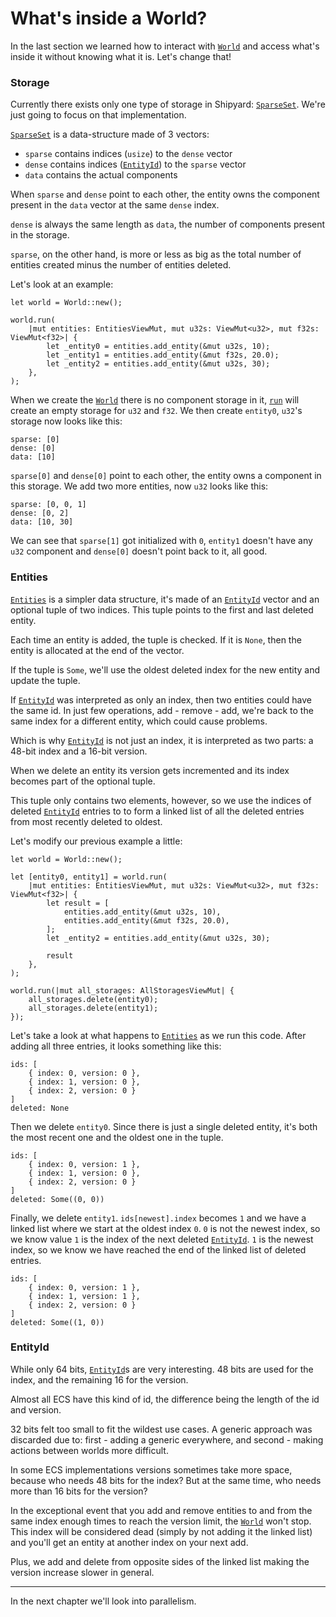 # What's inside a World?

In the last section we learned how to interact with [`World`](https://docs.rs/shipyard/latest/shipyard/struct.World.html) and access what's inside it without knowing what it is. Let's change that!

### Storage

Currently there exists only one type of storage in Shipyard: [`SparseSet`](https://docs.rs/shipyard/latest/shipyard/struct.SparseSet.html). We're just going to focus on that implementation.

[`SparseSet`](https://docs.rs/shipyard/latest/shipyard/struct.SparseSet.html) is a data-structure made of 3 vectors:
- `sparse` contains indices (`usize`) to the `dense` vector
- `dense` contains indices ([`EntityId`](https://docs.rs/shipyard/latest/shipyard/struct.EntityId.html)) to the `sparse` vector
- `data` contains the actual components

When `sparse` and `dense` point to each other, the entity owns the component present in the `data` vector at the same `dense` index.

`dense` is always the same length as `data`, the number of components present in the storage.

`sparse`, on the other hand, is more or less as big as the total number of entities created minus the number of entities deleted.

Let's look at an example:
```rust, noplaypen
let world = World::new();

world.run(
    |mut entities: EntitiesViewMut, mut u32s: ViewMut<u32>, mut f32s: ViewMut<f32>| {
        let _entity0 = entities.add_entity(&mut u32s, 10);
        let _entity1 = entities.add_entity(&mut f32s, 20.0);
        let _entity2 = entities.add_entity(&mut u32s, 30);
    },
);
```
When we create the [`World`](https://docs.rs/shipyard/latest/shipyard/struct.World.html) there is no component storage in it, [`run`](https://docs.rs/shipyard/latest/shipyard/struct.World.html#method.run) will create an empty storage for `u32` and `f32`.
We then create `entity0`, `u32`'s storage now looks like this:
```
sparse: [0]
dense: [0]
data: [10]
```
`sparse[0]` and `dense[0]` point to each other, the entity owns a component in this storage.
We add two more entities, now `u32` looks like this:
```
sparse: [0, 0, 1]
dense: [0, 2]
data: [10, 30]
```
We can see that `sparse[1]` got initialized with `0`, `entity1` doesn't have any `u32` component and `dense[0]` doesn't point back to it, all good.

### Entities

[`Entities`](https://docs.rs/shipyard/latest/shipyard/struct.Entities.html) is a simpler data structure, it's made of an [`EntityId`](https://docs.rs/shipyard/latest/shipyard/struct.EntityId.html) vector and an optional tuple of two indices. This tuple points to the first and last deleted entity.

Each time an entity is added, the tuple is checked. If it is `None`, then the entity is allocated at the end of the vector.

If the tuple is `Some`, we'll use the oldest deleted index for the new entity and update the tuple.

If [`EntityId`](https://docs.rs/shipyard/latest/shipyard/struct.EntityId.html) was interpreted as only an index, then two entities could have the same id. In just few operations, add - remove - add, we're back to the same index for a different entity, which could cause problems.

Which is why [`EntityId`](https://docs.rs/shipyard/latest/shipyard/struct.EntityId.html) is not just an index, it is interpreted as two parts: a 48-bit index and a 16-bit version.

When we delete an entity its version gets incremented and its index becomes part of the optional tuple.

This tuple only contains two elements, however, so we use the indices of deleted [`EntityId`](https://docs.rs/shipyard/latest/shipyard/struct.EntityId.html) entries to to form a linked list of all the deleted entries from most recently deleted to oldest.

Let's modify our previous example a little:
```rust, noplaypen
let world = World::new();

let [entity0, entity1] = world.run(
    |mut entities: EntitiesViewMut, mut u32s: ViewMut<u32>, mut f32s: ViewMut<f32>| {
        let result = [
            entities.add_entity(&mut u32s, 10),
            entities.add_entity(&mut f32s, 20.0),
        ];
        let _entity2 = entities.add_entity(&mut u32s, 30);

        result
    },
);

world.run(|mut all_storages: AllStoragesViewMut| {
    all_storages.delete(entity0);
    all_storages.delete(entity1);
});
```

Let's take a look at what happens to [`Entities`](https://docs.rs/shipyard/latest/shipyard/struct.Entities.html) as we run this code.  After adding all three entries, it looks something like this:
```
ids: [
    { index: 0, version: 0 },
    { index: 1, version: 0 },
    { index: 2, version: 0 }
]
deleted: None
```
Then we delete `entity0`. Since there is just a single deleted entity, it's both the most recent one and the oldest one in the tuple.

```
ids: [
    { index: 0, version: 1 },
    { index: 1, version: 0 },
    { index: 2, version: 0 }
]
deleted: Some((0, 0))
```
Finally, we delete `entity1`.  `ids[newest].index` becomes `1` and we have a linked list where we start at the oldest index `0`.  `0` is not the newest index, so we know value `1` is the index of the next deleted [`EntityId`](https://docs.rs/shipyard/latest/shipyard/struct.EntityId.html).  `1` is the newest index, so we know we have reached the end of the linked list of deleted entries.
```
ids: [
    { index: 0, version: 1 },
    { index: 1, version: 1 },
    { index: 2, version: 0 }
]
deleted: Some((1, 0))
```

### EntityId

While only 64 bits, [`EntityId`](https://docs.rs/shipyard/latest/shipyard/struct.EntityId.html)s are very interesting. 48 bits are used for the index, and the remaining 16 for the version.

Almost all ECS have this kind of id, the difference being the length of the id and version.

32 bits felt too small to fit the wildest use cases. A generic approach was discarded due to: first - adding a generic everywhere, and second - making actions between worlds more difficult.

In some ECS implementations versions sometimes take more space, because who needs 48 bits for the index? But at the same time, who needs more than 16 bits for the version?

In the exceptional event that you add and remove entities to and from the same index enough times to reach the version limit, the [`World`](https://docs.rs/shipyard/latest/shipyard/struct.World.html) won't stop. This index will be considered dead (simply by not adding it the linked list) and you'll get an entity at another index on your next add.

Plus, we add and delete from opposite sides of the linked list making the version increase slower in general.

---

In the next chapter we'll look into parallelism.
